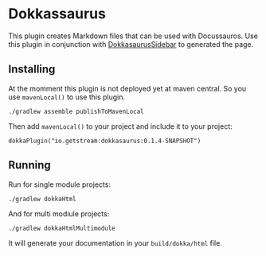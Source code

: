 # Dokkassaurus

This plugin creates Markdown files that can be used with Docussauros. Use this plugin in conjunction with [DokkasaurusSidebar](https://github.com/GetStream/DokkasaurusSidebar) to generated the page. 

## Installing

At the momment this plugin is not deployed yet at maven central. So you use `mavenLocal()` to use this plugin. 

```
./gradlew assemble publishToMavenLocal
```

Then add `mavenLocal()` to your project and include it to your project:

```
dokkaPlugin("io.getstream:dokkasaurus:0.1.4-SNAPSHOT")
```

## Running 
Run for single module projects:

```
./gradlew dokkaHtml
```
And for multi modiule projects:

```
./gradlew dokkaHtmlMultimodule
```

It will generate your documentation in your `build/dokka/html` file.

